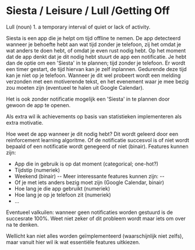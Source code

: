 # Siesta / Leisure / Lull /Getting Off #

Lull (noun)
1.
a temporary interval of quiet or lack of activity.

Siesta is een app die je helpt om tijd offline te nemen. De app detecteerd wanneer je behoefte hebt aan wat tijd zonder je telefoon, zij het omdat je wat anders te doen hebt, of omdat je even rust nodig hebt. Op het moment dat de app denkt dat je dit nodig hebt stuurt de app een notificatie. Je hebt dan de optie om een 'Siesta' in te plannen; tijd zonder je telefoon. Er wordt een timer gestart, de tijd hiervan kan je zelf inplannen. Gedurende deze tijd kan je niet op je telefoon. Wanneer je dit wel probeert wordt een melding verzonden met een motiverende tekst, en het evenement waar je mee bezig zou moeten zijn (eventueel te halen uit Google Calendar). 

Het is ook zonder notificatie mogelijk een 'Siesta' in te plannen door gewoon de app te openen.

Als extra wil ik achievements op basis van statistieken implementeren als extra motivatie.

Hoe weet de app wanneer je dit nodig hebt?
Dit wordt geleerd door een reinforcement learning algoritme. Of de notificatie succesvol is of niet wordt bepaald of een notificatie wordt genegeerd of niet (binair). 
Features kunnen zijn:
 * App die in gebruik is op dat moment (categorical; one-hot?)
 * Tijdstip (numeriek)
 * Weekend (binair)
 -- Meer interessante features kunnen zijn: -- 
 * Of je met iets anders bezig moet zijn (Google Calendar, binair)
 * Hoe lang je die app gebruikt (numeriek)
 * Hoe lang je op je telefoon zit (numeriek)
 * ...
 
 Eventueel valkuilen: wanneer geen notificaties worden gestuurd is de succesrate 100%. Weet niet zeker of dit probleem wordt maar iets om over na te denken.

Wellicht kan niet alles worden geïmplementeerd (waarschijnlijk niet zelfs), maar vanuit hier wil ik wat essentiële features uitkiezen.
